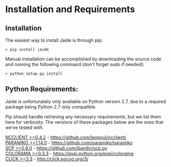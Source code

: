 Installation and Requirements
=========

## Installation

The easiest way to install Jaide is through pip:  

	> pip install jaide  

Manual installation can be accomplished by downloading the source code and running the following command (don't forget sudo if needed):  

	> python setup.py install  

## Python Requirements:

Jaide is unfortunately only available on Python version 2.7, due to a required package being Python 2.7 only compatible.

Pip should handle retrieving any necessary requirements, but we list them here for verbosity. The versions of these packages below are the ones that we've tested with.  

[NCCLIENT >=0.4.2](https://github.com/leopoul/ncclient/)  -  https://github.com/leopoul/ncclient/  
[PARAMIKO >=1.14.0](https://github.com/paramiko/paramiko)  -  https://github.com/paramiko/paramiko   
[SCP >=0.8.0](https://github.com/jbardin/scp.py)  -  https://github.com/jbardin/scp.py  
[COLORAMA >=0.3.3](https://pypi.python.org/pypi/colorama) - https://pypi.python.org/pypi/colorama  
[CLICK >=3.3](http://click.pocoo.org/3/) - http://click.pocoo.org/3/  